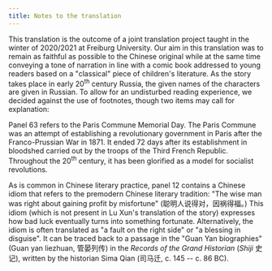 ```yaml
---
title: Notes to the translation
---
```


This translation is the outcome of a joint translation project taught in the winter of 2020/2021 at Freiburg University. Our aim in this translation was to remain as faithful as possible to the Chinese original while at the same time conveying a tone of narration in line with a comic book addressed to young readers based on a "classical" piece of children's literature. As the story takes place in early 20<sup>th</sup> century Russia, the given names of the characters are given in Russian. To allow for an undisturbed reading experience, we decided against the use of footnotes, though two items may call for explanation:

Panel 63 refers to the Paris Commune Memorial Day. The Paris Commune was an attempt of establishing a revolutionary government in Paris after the Franco-Prussian War in 1871. It ended 72 days after its establishment in bloodshed carried out by the troops of the Third French Republic. Throughout the 20<sup>th</sup> century, it has been glorified as a model for socialist revolutions.

As is common in Chinese literary practice, panel 12 contains a Chinese idiom that refers to the premodern Chinese literary tradition: "The wise man was right about gaining profit by misfortune" (聪明人说得对，因祸得福。) This idiom (which is not present in Lu Xun's translation of the story) expresses how bad luck eventually turns into something fortunate. Alternatively, the idiom is often translated as "a fault on the right side" or "a blessing in disguise". It can be traced back to a passage in the "Guan Yan biographies" (Guan yan liezhuan, 管晏列传) in the *Records of the Grand Historian* (*Shiji* 史记), written by the historian Sima Qian (司马迁, c. 145 -- c. 86 BC).
